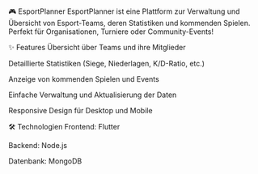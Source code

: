 🎮 EsportPlanner
EsportPlanner ist eine Plattform zur Verwaltung und Übersicht von Esport-Teams, deren Statistiken und kommenden Spielen. Perfekt für Organisationen, Turniere oder Community-Events!

✨ Features
Übersicht über Teams und ihre Mitglieder

Detaillierte Statistiken (Siege, Niederlagen, K/D-Ratio, etc.)

Anzeige von kommenden Spielen und Events

Einfache Verwaltung und Aktualisierung der Daten

Responsive Design für Desktop und Mobile

🛠️ Technologien
Frontend: Flutter

Backend: Node.js 

Datenbank: MongoDB 

